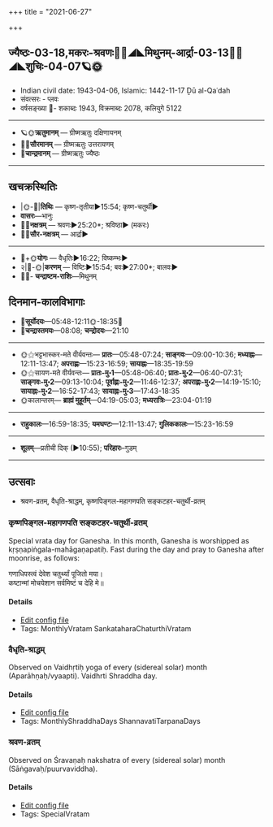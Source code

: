 +++
title = "2021-06-27"

+++
## ज्यैष्ठः-03-18,मकरः-श्रवणः🌛🌌◢◣मिथुनम्-आर्द्रा-03-13🌌🌞◢◣शुचिः-04-07🪐🌞
- Indian civil date: 1943-04-06, Islamic: 1442-11-17 Ḏū al-Qaʿdah
- संवत्सरः - प्लवः
- वर्षसङ्ख्या 🌛- शकाब्दः 1943, विक्रमाब्दः 2078, कलियुगे 5122
___________________
- 🪐🌞**ऋतुमानम्** — ग्रीष्मऋतुः दक्षिणायनम्
- 🌌🌞**सौरमानम्** — ग्रीष्मऋतुः उत्तरायणम्
- 🌛**चान्द्रमानम्** — ग्रीष्मऋतुः ज्यैष्ठः
___________________


## खचक्रस्थितिः
- |🌞-🌛|**तिथिः** — कृष्ण-तृतीया►15:54; कृष्ण-चतुर्थी►  
- **वासरः**—भानुः  
- 🌌🌛**नक्षत्रम्** — श्रवणः►25:20*; श्रविष्ठा► (मकरः)  
- 🌌🌞**सौर-नक्षत्रम्** — आर्द्रा►  
___________________
- 🌛+🌞**योगः** — वैधृतिः►16:22; विष्कम्भः►  
- २|🌛-🌞|**करणम्** — विष्टिः►15:54; बवः►27:00*; बालवः►  
- 🌌🌛- **चन्द्राष्टम-राशिः**—मिथुनम्  


## दिनमान-कालविभागाः
- 🌅**सूर्योदयः**—05:48-12:11🌞️-18:35🌇  
- 🌛**चन्द्रास्तमयः**—08:08; **चन्द्रोदयः**—21:10  
___________________
- 🌞⚝भट्टभास्कर-मते वीर्यवन्तः— **प्रातः**—05:48-07:24; **साङ्गवः**—09:00-10:36; **मध्याह्नः**—12:11-13:47; **अपराह्णः**—15:23-16:59; **सायाह्नः**—18:35-19:59  
- 🌞⚝सायण-मते वीर्यवन्तः— **प्रातः-मु॰1**—05:48-06:40; **प्रातः-मु॰2**—06:40-07:31; **साङ्गवः-मु॰2**—09:13-10:04; **पूर्वाह्णः-मु॰2**—11:46-12:37; **अपराह्णः-मु॰2**—14:19-15:10; **सायाह्नः-मु॰2**—16:52-17:43; **सायाह्नः-मु॰3**—17:43-18:35  
- 🌞कालान्तरम्— **ब्राह्मं मुहूर्तम्**—04:19-05:03; **मध्यरात्रिः**—23:04-01:19  
___________________
- **राहुकालः**—16:59-18:35; **यमघण्टः**—12:11-13:47; **गुलिककालः**—15:23-16:59  
___________________
- **शूलम्**—प्रतीची दिक् (►10:55); **परिहारः**–गुडम्  
___________________

## उत्सवाः
- श्रवण-व्रतम्, वैधृति-श्राद्धम्, कृष्णपिङ्गल-महागणपति सङ्कटहर-चतुर्थी-व्रतम्
### कृष्णपिङ्गल-महागणपति सङ्कटहर-चतुर्थी-व्रतम्

Special vrata day for Ganesha. In this month, Ganesha is worshipped as kṛṣṇapiṅgala-mahāgaṇapatiḥ. Fast during the day and pray to Ganesha after moonrise, as follows:

गणाधिपस्त्वं देवेश चतुर्थ्यां पूजितो मया।  
कष्टान्मां मोचयेशान सर्वमिष्टं च देहि मे॥



#### Details
- [Edit config file](https://github.com/jyotisham/adyatithi/tree/master/devatA/gaNapati/description_only/kRSNapiGgala-mahAgaNapati%20saGkaTahara-caturthI-vratam.toml)
- Tags: MonthlyVratam SankataharaChaturthiVratam


### वैधृति-श्राद्धम्

Observed on Vaidhṛtiḥ yoga of every (sidereal solar) month (Aparāhṇaḥ/vyaapti). Vaidhrti Shraddha day.

#### Details
- [Edit config file](https://github.com/jyotisham/adyatithi/tree/master/devatA/pitR/sidereal_solar_month/yoga/00/27/vaidhRti-zrAddham.toml)
- Tags: MonthlyShraddhaDays ShannavatiTarpanaDays


### श्रवण-व्रतम्

Observed on Śravaṇaḥ nakshatra of every (sidereal solar) month (Sāṅgavaḥ/puurvaviddha). 

#### Details
- [Edit config file](https://github.com/jyotisham/adyatithi/tree/master/general/sidereal_solar_month/nakshatra/00/22/zravaNa-vratam.toml)
- Tags: SpecialVratam


